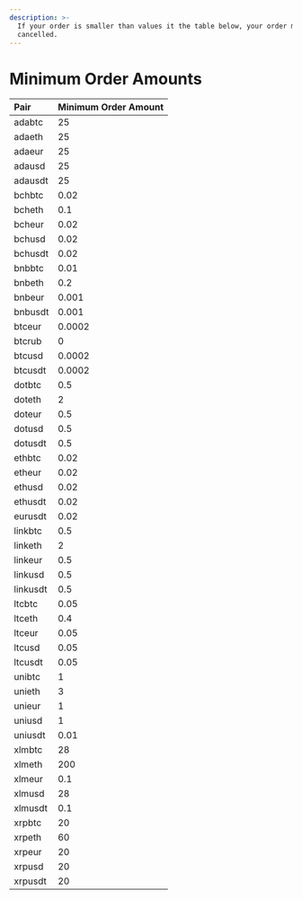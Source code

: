 ```yaml
---
description: >-
  If your order is smaller than values it the table below, your order may be
  cancelled.
---
```


# Minimum Order Amounts

| Pair | Minimum Order Amount |
| :--- | :--- |
| adabtc | 25 |
| adaeth | 25 |
| adaeur | 25 |
| adausd | 25 |
| adausdt | 25 |
| bchbtc | 0.02 |
| bcheth | 0.1 |
| bcheur | 0.02 |
| bchusd | 0.02 |
| bchusdt | 0.02 |
| bnbbtc | 0.01 |
| bnbeth | 0.2 |
| bnbeur | 0.001 |
| bnbusdt | 0.001 |
| btceur | 0.0002 |
| btcrub | 0 |
| btcusd | 0.0002 |
| btcusdt | 0.0002 |
| dotbtc | 0.5 |
| doteth | 2 |
| doteur | 0.5 |
| dotusd | 0.5 |
| dotusdt | 0.5 |
| ethbtc | 0.02 |
| etheur | 0.02 |
| ethusd | 0.02 |
| ethusdt | 0.02 |
| eurusdt | 0.02 |
| linkbtc | 0.5 |
| linketh | 2 |
| linkeur | 0.5 |
| linkusd | 0.5 |
| linkusdt | 0.5 |
| ltcbtc | 0.05 |
| ltceth | 0.4 |
| ltceur | 0.05 |
| ltcusd | 0.05 |
| ltcusdt | 0.05 |
| unibtc | 1 |
| unieth | 3 |
| unieur | 1 |
| uniusd | 1 |
| uniusdt | 0.01 |
| xlmbtc | 28 |
| xlmeth | 200 |
| xlmeur | 0.1 |
| xlmusd | 28 |
| xlmusdt | 0.1 |
| xrpbtc | 20 |
| xrpeth | 60 |
| xrpeur | 20 |
| xrpusd | 20 |
| xrpusdt | 20 |




